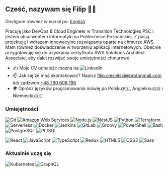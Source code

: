 ## Cześć, nazywam się Filip 👋🏻

_Dostępne również w wersji po: [English](README.md)_

Pracuję jako DevOps & Cloud Engineer w Transition Technologies PSC i jestem absolwentem informatyki na Politechnice Poznańskiej. Z pasją projektuję i wdrażam innowacyjne rozwiązania oparte na chmurze AWS. Mam również doświadczenie w tworzeniu aplikacji internetowych. Obecnie przygotowuję się do uzyskania certyfikatu AWS Solutions Architect Associate, aby dalej rozwijać swoje umiejętności chmurowe.

- ✍ Moje CV odnaleźć można na <img alt="LinkedIn" src="https://img.shields.io/badge/Linkedin%20-%230077B5.svg?&style=flat&logo=linkedin&logoColor=white"/></a>
- 📫 Jak się ze mną skontakować? Napisz [filip.ciesielski@protonmail.com](mailto:filip.ciesielski@protonmail.com?subject=[GitHub]%20Source%20Han%20Sans) lub zadzwoń [+48 790 608 198](tel:790608198)
- 🌍 Oprócz języków programowania mówię po Polsku🇵🇱, Angielsku🇬🇧 i Niemiecku🇩🇪

### Umiejętności

![Git](https://img.shields.io/static/v1?style=for-the-badge&message=Git&color=E44C30&logo=Git&logoColor=FFFFFF&label=)
![Amazon Web Services](https://img.shields.io/static/v1?style=for-the-badge&message=Amazon+Web+Services&color=232F3E&logo=Amazon+Web+Services&logoColor=FFFFFF&label=)
![Node.js](https://img.shields.io/static/v1?style=for-the-badge&message=Node.js&color=339933&logo=Node.js&logoColor=FFFFFF&label=)
![NestJS](https://img.shields.io/static/v1?style=for-the-badge&message=NestJS&color=E0234E&logo=NestJS&logoColor=FFFFFF&label=)
![Python](https://img.shields.io/static/v1?style=for-the-badge&message=Python&color=3776AB&logo=Python&logoColor=FFFFFF&label=)
![Terraform](https://img.shields.io/static/v1?style=for-the-badge&message=Terraform&color=7B42BC&logo=Terraform&logoColor=FFFFFF&label=)
![Serverless](https://img.shields.io/static/v1?style=for-the-badge&message=Serverless&color=FD5750&logo=Serverless&logoColor=FFFFFF&label=)
![Docker](https://img.shields.io/static/v1?style=for-the-badge&message=Docker&color=2496ED&logo=Docker&logoColor=FFFFFF&label=)
![Jenkins](https://img.shields.io/static/v1?style=for-the-badge&message=Jenkins&color=D24939&logo=Jenkins&logoColor=FFFFFF&label=)
![GitLab](https://img.shields.io/static/v1?style=for-the-badge&message=CI/CD&color=FC6D26&logo=GitLab&logoColor=FFFFFF&label=)
![Groovy](https://img.shields.io/static/v1?style=for-the-badge&message=Groovy&color=4298B8&logo=Apache+Groovy&logoColor=FFFFFF&label=)
![PowerShell](https://img.shields.io/static/v1?style=for-the-badge&message=PowerShell&color=5391FE&logo=PowerShell&logoColor=FFFFFF&label=)
![Bash](https://img.shields.io/static/v1?style=for-the-badge&message=Bash&color=4EAA25&logo=GNU+Bash&logoColor=FFFFFF&label=)
![PostgreSQL](https://img.shields.io/static/v1?style=for-the-badge&message=PostgreSQL&color=4169E1&logo=PostgreSQL&logoColor=FFFFFF&label=)
![PL/SQL](https://img.shields.io/static/v1?style=for-the-badge&message=pl/sql&color=yellow&logo=Oracle&logoColor=FFFFFF&label=)

![React](https://img.shields.io/static/v1?style=for-the-badge&message=React&color=blue&logo=React&logoColor=white&label=)
![JavaScript](https://img.shields.io/static/v1?style=for-the-badge&message=JavaScript&color=yellow&logo=JavaScript&logoColor=white&label=)
![TypeScript](https://img.shields.io/static/v1?style=for-the-badge&message=TypeScript&color=3178C6&logo=TypeScript&logoColor=FFFFFF&label=)
![Redux](https://img.shields.io/static/v1?style=for-the-badge&message=Redux&color=764ABC&logo=Redux&logoColor=FFFFFF&label=)
![HTML5](https://img.shields.io/static/v1?style=for-the-badge&message=HTML5&color=E34F26&logo=HTML5&logoColor=FFFFFF&label=)
![CSS3](https://img.shields.io/static/v1?style=for-the-badge&message=CSS3&color=1572B6&logo=CSS3&logoColor=FFFFFF&label=)
![Sass](https://img.shields.io/static/v1?style=for-the-badge&message=Sass&color=CC6699&logo=Sass&logoColor=FFFFFF&label=)

### Aktualnie uczę się

![Kubernetes](https://img.shields.io/static/v1?style=for-the-badge&message=Kubernetes&color=326CE5&logo=Kubernetes&logoColor=FFFFFF&label=)
![GraphQL](https://img.shields.io/static/v1?style=for-the-badge&message=GraphQL&color=E10098&logo=GraphQL&logoColor=FFFFFF&label=)

<!--
**filipciesielski7/filipciesielski7** is a ✨ _special_ ✨ repository because its `README.md` (this file) appears on your GitHub profile.

Here are some ideas to get you started:

- 🔭 I’m currently working on ...
- 🌱 I’m currently learning ...
- 👯 I’m looking to collaborate on ...
- 🤔 I’m looking for help with ...
- 💬 Ask me about ...
- 📫 How to reach me: ...
- 😄 Pronouns: ...
- ⚡ Fun fact: ...
-->
